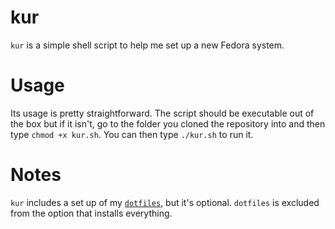 # kur
`kur` is a simple shell script to help me set up a new Fedora system.

# Usage
Its usage is pretty straightforward. The script should be executable out of the box but if it isn't, go to the folder you cloned the repository into and then type `chmod +x kur.sh`. You can then type `./kur.sh` to run it.

# Notes
`kur` includes a set up of my [`dotfiles`](https://github.com/aloglu/dotfiles), but it's optional. `dotfiles` is excluded from the option that installs everything.